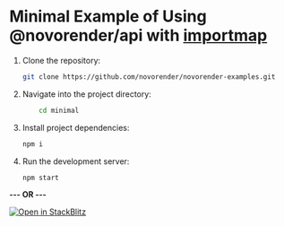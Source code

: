 # Minimal Example of Using @novorender/api with [importmap](https://developer.mozilla.org/en-US/docs/Web/HTML/Element/script/type/importmap)

1. Clone the repository:

    ```bash
    git clone https://github.com/novorender/novorender-examples.git
    ```

2. Navigate into the project directory:

    ```bash
        cd minimal
    ```

3. Install project dependencies:

    ```bash
    npm i
    ```

4. Run the development server:

    ```bash
    npm start
    ```

**--- OR ---**

[![Open in StackBlitz](https://developer.stackblitz.com/img/open_in_stackblitz.svg)](https://stackblitz.com/github/novorender/novorender-examples/tree/master/minimal?file=index.ts)
